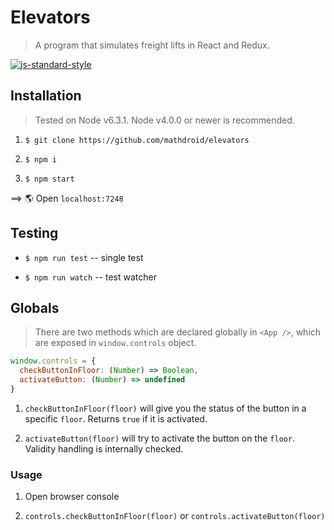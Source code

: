 # Elevators

> A program that simulates freight lifts in React and Redux.

[![js-standard-style](https://cdn.rawgit.com/feross/standard/master/badge.svg)](https://github.com/feross/standard)

## Installation

> Tested on Node v6.3.1. Node v4.0.0 or newer is recommended.

1. `$ git clone https://github.com/mathdroid/elevators`

2. `$ npm i`

3. `$ npm start`

==> 🌎 Open `localhost:7248`

## Testing

- `$ npm run test` -- single test

- `$ npm run watch` -- test watcher

## Globals

> There are two methods which are declared globally in `<App />`, which are exposed in `window.controls` object.

```js
window.controls = {
  checkButtonInFloor: (Number) => Boolean,
  activateButton: (Number) => undefined
}

```

1. `checkButtonInFloor(floor)` will give you the status of the button in a specific `floor`. Returns `true` if it is activated.

2. `activateButton(floor)` will try to activate the button on the `floor`. Validity handling is internally checked.

### Usage

1. Open browser console

2. `controls.checkButtonInFloor(floor)` or `controls.activateButton(floor)`

